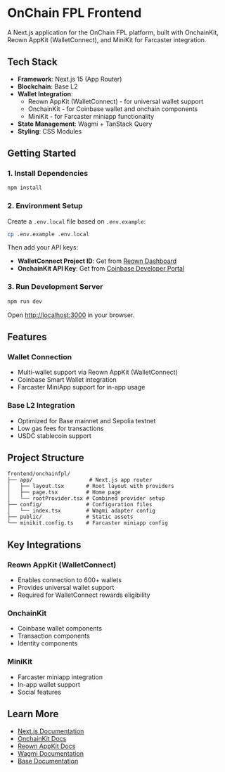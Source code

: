 # OnChain FPL Frontend

A Next.js application for the OnChain FPL platform, built with OnchainKit, Reown AppKit (WalletConnect), and MiniKit for Farcaster integration.

## Tech Stack

- **Framework**: Next.js 15 (App Router)
- **Blockchain**: Base L2
- **Wallet Integration**:
  - Reown AppKit (WalletConnect) - for universal wallet support
  - OnchainKit - for Coinbase wallet and onchain components
  - MiniKit - for Farcaster miniapp functionality
- **State Management**: Wagmi + TanStack Query
- **Styling**: CSS Modules

## Getting Started

### 1. Install Dependencies

```bash
npm install
```

### 2. Environment Setup

Create a `.env.local` file based on `.env.example`:

```bash
cp .env.example .env.local
```

Then add your API keys:

- **WalletConnect Project ID**: Get from [Reown Dashboard](https://dashboard.reown.com)
- **OnchainKit API Key**: Get from [Coinbase Developer Portal](https://portal.cdp.coinbase.com/)

### 3. Run Development Server

```bash
npm run dev
```

Open [http://localhost:3000](http://localhost:3000) in your browser.

## Features

### Wallet Connection
- Multi-wallet support via Reown AppKit (WalletConnect)
- Coinbase Smart Wallet integration
- Farcaster MiniApp support for in-app usage

### Base L2 Integration
- Optimized for Base mainnet and Sepolia testnet
- Low gas fees for transactions
- USDC stablecoin support

## Project Structure

```
frontend/onchainfpl/
├── app/                  # Next.js app router
│   ├── layout.tsx       # Root layout with providers
│   ├── page.tsx         # Home page
│   └── rootProvider.tsx # Combined provider setup
├── config/              # Configuration files
│   └── index.tsx        # Wagmi adapter config
├── public/              # Static assets
└── minikit.config.ts    # Farcaster miniapp config
```

## Key Integrations

### Reown AppKit (WalletConnect)
- Enables connection to 600+ wallets
- Provides universal wallet support
- Required for WalletConnect rewards eligibility

### OnchainKit
- Coinbase wallet components
- Transaction components
- Identity components

### MiniKit
- Farcaster miniapp integration
- In-app wallet support
- Social features

## Learn More

- [Next.js Documentation](https://nextjs.org/docs)
- [OnchainKit Docs](https://docs.base.org/onchainkit)
- [Reown AppKit Docs](https://docs.reown.com/appkit)
- [Wagmi Documentation](https://wagmi.sh)
- [Base Documentation](https://docs.base.org)

